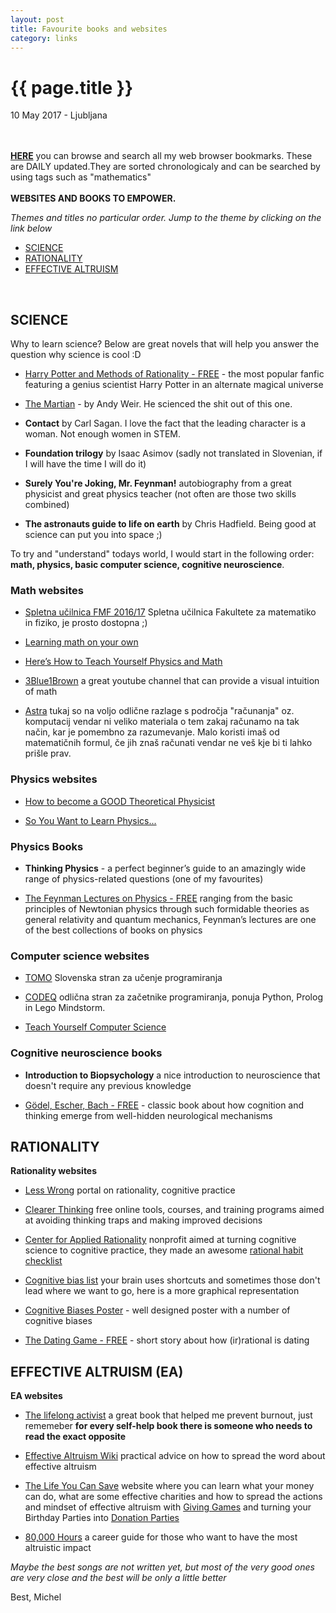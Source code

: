 ```yaml
---
layout: post
title: Favourite books and websites
category: links
---
```


{{ page.title }}
================

<p class="meta">10 May 2017 - Ljubljana</p>

<br><br>
[**HERE**](https://www.bibsonomy.org/user/michelc) you can browse and search all my web browser bookmarks. These are DAILY updated.They are sorted chronologicaly and can be searched by using tags such as "mathematics"
<br><br>
**WEBSITES AND BOOKS TO EMPOWER.**

*Themes and titles no particular order. Jump to the theme by clicking on the link below*

- [SCIENCE](#science)
- [RATIONALITY](#rationality)
- [EFFECTIVE ALTRUISM](#rationality)

<br>

## SCIENCE

Why to learn science? Below are great novels that will help you answer the question why science is cool :D

- [Harry Potter and Methods of Rationality - FREE](http://hpmor.com/) - the most popular fanfic featuring a genius scientist Harry Potter in an alternate magical universe

- [The Martian](https://www.readanybook.com/ebook/the-martian-565265) - by Andy Weir. He scienced the shit out of this one.

- **Contact** by Carl Sagan. 
 I love the fact that the leading character is a woman. Not enough women in STEM.

- **Foundation trilogy** by Isaac Asimov (sadly not translated in Slovenian, if I will have the time I will do it)

- **Surely You're Joking, Mr. Feynman!** autobiography from a great physicist and great physics teacher (not often are those two skills combined)

- **The astronauts guide to life on earth** by Chris Hadfield. Being good at science can put you into space ;)

To try and "understand" todays world, I would start in the following order: **math, physics, basic computer science, cognitive neuroscience**.

### Math websites

- [Spletna učilnica FMF 2016/17](https://ucilnica.fmf.uni-lj.si/login/index.php) Spletna učilnica Fakultete za matematiko in fiziko, je prosto dostopna ;)

- [Learning math on your own](https://medium.com/@amathstudent/learning-math-on-your-own-39fe90c3536b)

- [Here’s How to Teach Yourself Physics and Math](https://futurism.com/want-physicist-heres-guide/)

- [3Blue1Brown](https://www.youtube.com/channel/UCYO_jab_esuFRV4b17AJtAw) a great youtube channel that can provide a visual intuition of math

- [Astra](http://astra.si/) tukaj so na voljo odlične razlage s področja "računanja" oz. komputacij vendar ni veliko materiala o tem zakaj računamo na tak način, kar je pomembno za razumevanje. Malo koristi imaš od matematičnih formul, če jih znaš računati vendar ne veš kje bi ti lahko prišle prav. 

### Physics websites

- [How to become a GOOD Theoretical Physicist](http://www.staff.science.uu.nl/~gadda001/goodtheorist/index.html)

- [So You Want to Learn Physics...](https://www.susanjfowler.com/blog/2016/8/13/so-you-want-to-learn-physics)

### Physics Books

- **Thinking Physics** - a perfect beginner’s guide to an amazingly wide range of physics-related questions (one of my favourites)

- [The Feynman Lectures on Physics - FREE](http://feynmanlectures.caltech.edu/) ranging from the basic principles of Newtonian physics through such formidable theories as general relativity and quantum mechanics, Feynman’s lectures are one of the best collections of books on physics

### Computer science websites

- [TOMO](https://www.projekt-tomo.si/accounts/login/?next=/course/17/) Slovenska stran za učenje programiranja 

- [CODEQ](https://codeq.si/?s=login) odlična stran za začetnike programiranja, ponuja Python, Prolog in Lego Mindstorm.

- [Teach Yourself Computer Science](https://teachyourselfcs.com/)

### Cognitive neuroscience books

- **Introduction to Biopsychology** a nice introduction to neuroscience that doesn't require any previous knowledge 

- [Gödel, Escher, Bach - FREE](https://www.physixfan.com/wp-content/files/GEBen.pdf) - classic book about how cognition and thinking emerge from well-hidden neurological mechanisms

## RATIONALITY

**Rationality websites**

- [Less Wrong](http://lesswrong.com/) portal on rationality, cognitive practice

- [Clearer Thinking](http://www.clearerthinking.org/) free online tools, courses, and training programs aimed at avoiding thinking traps and making improved decisions 

- [Center for Applied Rationality](http://rationality.org/) nonprofit aimed at turning cognitive science to cognitive practice, they made an awesome [rational habit checklist](http://2ho3pq1fpuw423qecr4886n1.wpengine.netdna-cdn.com/wp-content/uploads/2013/01/checklist_of_rationality_habits.pdf)

- [Cognitive bias list](http://rationalwiki.org/wiki/List_of_cognitive_biases) your brain uses shortcuts and sometimes those don't lead where we want to go, here is a more graphical representation

- [Cognitive Biases Poster](http://ritholtz.com/wp-content/uploads/2016/09/1-71TzKnr7bzXU_l_pU6DCNA.jpeg) -  well designed poster with a number of cognitive biases

- [The Dating Game - FREE](http://people.duke.edu/~dandan/stories/Dating.pdf) - short story about how (ir)rational is dating
 
## EFFECTIVE ALTRUISM (EA)

**EA websites**

- [The lifelong activist](http://lifelongactivist.com/) a great book that helped me prevent burnout, just rememeber **for every self-help book there is someone who needs to read the exact opposite**

- [Effective Altruism Wiki](http://wiki.effectivealtruismhub.com/index.php?title=Effective_Altruism_Wiki) practical advice on how to spread the 
  word about effective altruism
  
- [The Life You Can Save](https://www.thelifeyoucansave.org/) website where you can learn what your money can do, what are some effective charities and how to spread the actions and mindset of effective altruism with [Giving Games](https://www.thelifeyoucansave.org/Giving-Games/Resources/Instruction-Manual) and turning your Birthday Parties into [Donation Parties](https://www.thelifeyoucansave.org/Blog/ID/185/Donate-your-birthday-and-raise-money-for-charity)

- [80,000 Hours](http://rationality.org/) a career guide for those who want to have the most altruistic impact



*Maybe the best songs are not written yet, but most of the very good ones are very close and the best will be only a little better*

Best,
Michel
